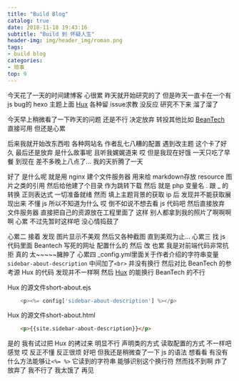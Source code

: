 ```yaml
---
title: "Build Blog"
catalog: true
date: 2018-11-18 19:43:16
subtitle: "Build 到 怀疑人生"
header-img: img/header_img/roman.png
tags:
- build blog
categories:
- 琐事
top: 9
---
```


今天花了一天的时间建博客 心很累 昨天就开始研究的了 但是昨天一直卡在一个有 js bug的 hexo 主题上面 [Hux](https://github.com/Huxpro/huxpro.github.io) 各种留 issue求教 没反应 研究不下来 溜了溜了

今天早上稍微看了一下昨天的问题 还是不行 决定放弃 转投其他比如 [BeanTech](ttps://github.com/YenYuHsuan/hexo-theme-beantech.git) 直接可用 但还是心累

后来我就开始改东西啦 各种网站名 作者乱七八糟的配置 遇到改主题 这个卡了好久 最后还是放弃 是什么故事呢 且听我娓娓道来 哎 但是我现在好饿 一天只吃了早餐 到现在 差不多晚上八点了... 我的天折腾了一天

好了 是什么呢 就是用 nginx 建个文件服务器 用来给 markdown存放 resource 图片之类的引用 然后给他建了个目录 作为跳转下载 然后 就是 php 变量名 . 跟 _ 的转换 正则表达式 一切准备就绪 然而 填上主题背景的获取 ip 后 发现并不能获取展现出来 不懂 js 所以不知道为什么 哎 倒不如说不想去看 js 代码吧 然后直接放弃 文件服务器 直接把自己的资源放在工程里面了 这样 别人都拿到我的照片了啊啊啊啊 心累 不过先暂时这样吧 没心情捣鼓了

心累二 接着 发现 图片显示不美观 然后又各种截图 直到美观为止...
心累三 找 js 代码里面 Beantech 写死的网址 配置什么的 然后 改 也累 我是对前端代码非常抗拒 真的 太~~~~~臃肿了
心累四 _config.yml里面关于作者介绍的字符串变量`sidebar-about-description` 中间加了`<br>` 并没有换行 然后对比 BeanTech 的参考源 Hux 的代码 发现并不一样啊 然后 [Hux](https://github.com/Huxpro/huxpro.github.io) 的能换行 BeanTech 的不行

Hux 的源文件short-about.ejs

```js
    <p><%= config['sidebar-about-description'] %></p>
```

Hux 的源文件short-about.html

```html
    <p>{{site.sidebar-about-description}}</p>
```

是的 我有试过把 Hux 的拷过来 明显不行 声明类的方式 读取配置的方式 不一样吧 感觉 哎 反正不懂 反正很烦 好吧 但我还是稍微查了一下 js 的语法 想看看 有没有什么方法能够让`<%= %>` 它读到的字符串 能够识别这个换行符 然而找不到啊  炸了 放弃了
我不行了 我太饿了 再见

